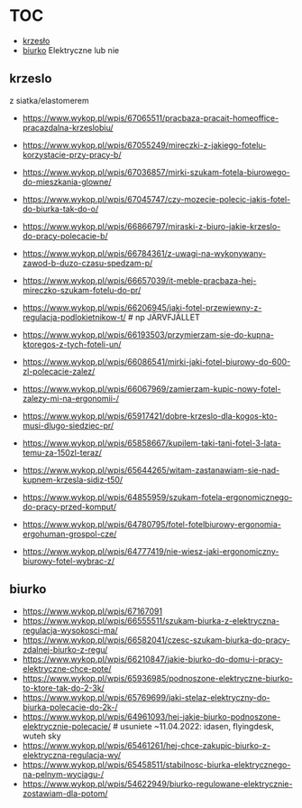 # TOC
- [krzesło](krzeslo.md)
- [biurko](biurko.md) Elektryczne lub nie


## krzeslo
z siatka/elastomerem
 - https://www.wykop.pl/wpis/67065511/pracbaza-pracait-homeoffice-pracazdalna-krzeslobiu/
 - https://www.wykop.pl/wpis/67055249/mireczki-z-jakiego-fotelu-korzystacie-przy-pracy-b/
 - https://www.wykop.pl/wpis/67036857/mirki-szukam-fotela-biurowego-do-mieszkania-glowne/
 - https://www.wykop.pl/wpis/67045747/czy-mozecie-polecic-jakis-fotel-do-biurka-tak-do-o/
 - https://www.wykop.pl/wpis/66866797/miraski-z-biuro-jakie-krzeslo-do-pracy-polecacie-b/
 - https://www.wykop.pl/wpis/66784361/z-uwagi-na-wykonywany-zawod-b-duzo-czasu-spedzam-p/
 - https://www.wykop.pl/wpis/66657039/it-meble-pracbaza-hej-mireczko-szukam-fotelu-do-pr/
 - https://www.wykop.pl/wpis/66206945/jaki-fotel-przewiewny-z-regulacja-podlokietnikow-t/ # np JÄRVFJÄLLET
 - https://www.wykop.pl/wpis/66193503/przymierzam-sie-do-kupna-ktoregos-z-tych-foteli-un/
 - https://www.wykop.pl/wpis/66086541/mirki-jaki-fotel-biurowy-do-600-zl-polecacie-zalez/
 - https://www.wykop.pl/wpis/66067969/zamierzam-kupic-nowy-fotel-zalezy-mi-na-ergonomii-/
 - https://www.wykop.pl/wpis/65917421/dobre-krzeslo-dla-kogos-kto-musi-dlugo-siedziec-pr/
 - https://www.wykop.pl/wpis/65858667/kupilem-taki-tani-fotel-3-lata-temu-za-150zl-teraz/
 - https://www.wykop.pl/wpis/65644265/witam-zastanawiam-sie-nad-kupnem-krzesla-sidiz-t50/
 - https://www.wykop.pl/wpis/64855959/szukam-fotela-ergonomicznego-do-pracy-przed-komput/
 - https://www.wykop.pl/wpis/64780795/fotel-fotelbiurowy-ergonomia-ergohuman-grospol-cze/

 - https://www.wykop.pl/wpis/64777419/nie-wiesz-jaki-ergonomiczny-biurowy-fotel-wybrac-z/


## biurko
 - https://www.wykop.pl/wpis/67167091
 - https://www.wykop.pl/wpis/66555511/szukam-biurka-z-elektryczna-regulacja-wysokosci-ma/
 - https://www.wykop.pl/wpis/66582041/czesc-szukam-biurka-do-pracy-zdalnej-biurko-z-regu/
 - https://www.wykop.pl/wpis/66210847/jakie-biurko-do-domu-i-pracy-elektryczne-chce-pote/
 - https://www.wykop.pl/wpis/65936985/podnoszone-elektryczne-biurko-to-ktore-tak-do-2-3k/
 - https://www.wykop.pl/wpis/65769699/jaki-stelaz-elektryczny-do-biurka-polecacie-do-2k-/
 - https://www.wykop.pl/wpis/64961093/hej-jakie-biurko-podnoszone-elektrycznie-polecacie/ # usuniete ~11.04.2022: idasen, flyingdesk, wuteh sky
 - https://www.wykop.pl/wpis/65461261/hej-chce-zakupic-biurko-z-elektryczna-regulacja-wy/
 - https://www.wykop.pl/wpis/65458511/stabilnosc-biurka-elektrycznego-na-pelnym-wyciagu-/
 - https://www.wykop.pl/wpis/54622949/biurko-regulowane-elektrycznie-zostawiam-dla-potom/
